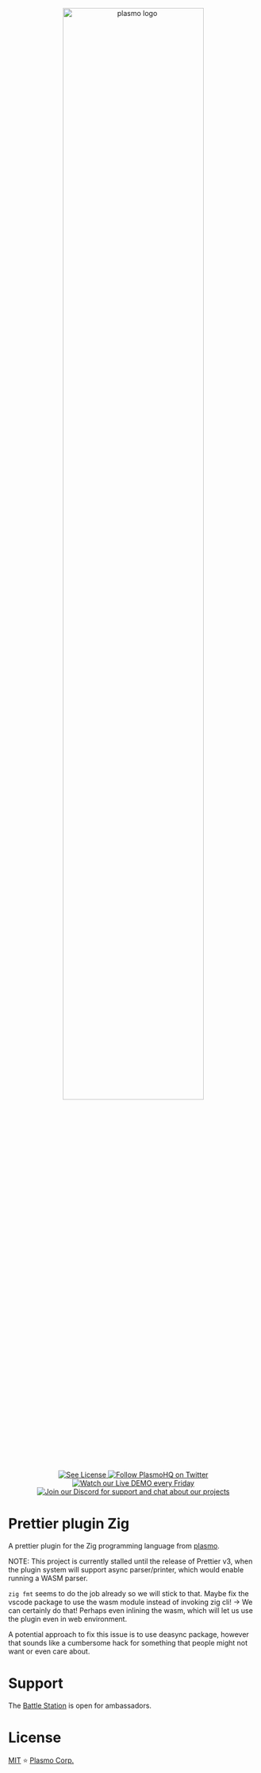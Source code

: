 <p align="center">
  <a href="https://plasmo.com">
    <img alt="plasmo logo" width="75%" src="https://www.plasmo.com/assets/banner-black-on-white.png" />
  </a>
</p>

<p align="center">
  <a aria-label="License" href="./LICENSE">
    <img alt="See License" src="https://img.shields.io/npm/l/plasmo"/>
  </a>
  <a aria-label="Twitter" href="https://www.twitter.com/plasmohq">
    <img alt="Follow PlasmoHQ on Twitter" src="https://img.shields.io/twitter/follow/plasmohq?logo=twitter"/>
  </a>
  <a aria-label="Twitch Stream" href="https://www.twitch.tv/plasmohq">
    <img alt="Watch our Live DEMO every Friday" src="https://img.shields.io/twitch/status/plasmohq?logo=twitch&logoColor=white"/>
  </a>
  <a aria-label="Discord" href="https://www.plasmo.com/s/d">
    <img alt="Join our Discord for support and chat about our projects" src="https://img.shields.io/discord/946290204443025438?logo=discord&logoColor=white"/>
  </a>
</p>

# Prettier plugin Zig

A prettier plugin for the Zig programming language from [plasmo](https://www.plasmo.com/).

NOTE: This project is currently stalled until the release of Prettier v3, when the plugin system will support async parser/printer, which would enable running a WASM parser.

`zig fmt` seems to do the job already so we will stick to that. Maybe fix the vscode package to use the wasm module instead of invoking zig cli! -> We can certainly do that! Perhaps even inlining the wasm, which will let us use the plugin even in web environment.

A potential approach to fix this issue is to use deasync package, however that sounds like a cumbersome hack for something that people might not want or even care about.

# Support

The [Battle Station](https://www.plasmo.com/s/chat) is open for ambassadors.

# License

[MIT](./LICENSE) ⭐ [Plasmo Corp.](https://plasmo.com)
